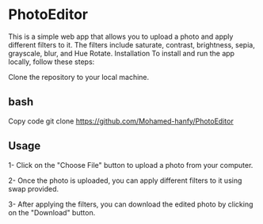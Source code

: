 # PhotoEditor
This is a simple web app that allows you to upload a photo and apply different filters to it.
The filters include saturate, contrast, brightness, sepia, grayscale, blur, and Hue Rotate.
Installation
To install and run the app locally, follow these steps:

Clone the repository to your local machine.

## bash
Copy code
git clone https://github.com/Mohamed-hanfy/PhotoEditor

## Usage
1- Click on the "Choose File" button to upload a photo from your computer.

2- Once the photo is uploaded, you can apply different filters to it using swap provided.

3- After applying the filters, you can download the edited photo by clicking on the "Download" button.


